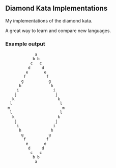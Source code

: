 ## Diamond Kata Implementations

My implementations of the diamond kata.

A great way to learn and compare new languages.

### Example output
```
             a
            b b
           c   c
          d     d
         e       e
        f         f
       g           g
      h             h
     i               i
    j                 j
   k                   k
  l                     l
 m                       m
  l                     l
   k                   k
    j                 j
     i               i
      h             h
       g           g
        f         f
         e       e
          d     d
           c   c
            b b
             a
```
